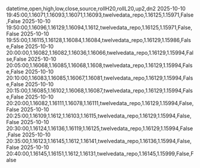 datetime,open,high,low,close,source,rollH20,rollL20,up2,dn2
2025-10-10 19:45:00,1.16071,1.16093,1.16071,1.16093,twelvedata_repo,1.16125,1.15971,False,False
2025-10-10 19:50:00,1.16096,1.16129,1.16094,1.1612,twelvedata_repo,1.16125,1.15971,False,False
2025-10-10 19:55:00,1.16115,1.16128,1.16084,1.16084,twelvedata_repo,1.16129,1.15986,False,False
2025-10-10 20:00:00,1.16082,1.16082,1.16036,1.16066,twelvedata_repo,1.16129,1.15994,False,False
2025-10-10 20:05:00,1.16068,1.16085,1.16068,1.1608,twelvedata_repo,1.16129,1.15994,False,False
2025-10-10 20:10:00,1.16083,1.16085,1.16067,1.16081,twelvedata_repo,1.16129,1.15994,False,False
2025-10-10 20:15:00,1.16085,1.16102,1.16068,1.16087,twelvedata_repo,1.16129,1.15994,False,False
2025-10-10 20:20:00,1.16082,1.16111,1.16078,1.16111,twelvedata_repo,1.16129,1.15994,False,False
2025-10-10 20:25:00,1.16109,1.1612,1.16103,1.16115,twelvedata_repo,1.16129,1.15994,False,False
2025-10-10 20:30:00,1.16124,1.16136,1.16119,1.16125,twelvedata_repo,1.16129,1.15994,False,False
2025-10-10 20:35:00,1.16123,1.16145,1.1612,1.16141,twelvedata_repo,1.16136,1.15994,False,False
2025-10-10 20:40:00,1.16145,1.16151,1.1612,1.16131,twelvedata_repo,1.16145,1.15999,False,False

